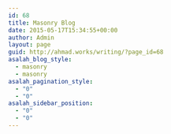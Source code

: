 ```yaml
---
id: 68
title: Masonry Blog
date: 2015-05-17T15:34:55+00:00
author: Admin
layout: page
guid: http://ahmad.works/writing/?page_id=68
asalah_blog_style:
  - masonry
  - masonry
asalah_pagination_style:
  - "0"
  - "0"
asalah_sidebar_position:
  - "0"
  - "0"
---
```

